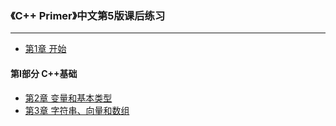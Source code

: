 ### 《C++ Primer》中文第5版课后练习

***
+ [第1章 开始](https://github.com/CharlesHe21/Cpp-Primer-Exercises-5th-ed/tree/master/ch01)

#### 第I部分 C++基础
+ [第2章 变量和基本类型](https://github.com/CharlesHe21/Cpp-Primer-Exercises-5th-ed/tree/master/ch02)
+ [第3章 字符串、向量和数组](https://github.com/CharlesHe21/Cpp-Primer-Exercises-5th-ed/tree/master/ch03)

